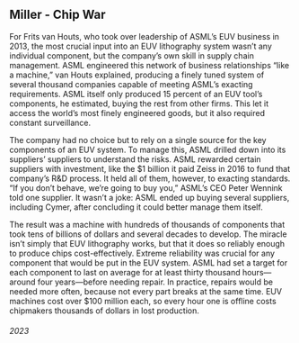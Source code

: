 ## Miller - Chip War

For Frits van Houts, who took over leadership of ASML’s EUV business in 2013, the most crucial input into an EUV lithography system wasn’t any individual component, but the company’s own skill in supply chain management.
ASML engineered this network of business relationships “like a machine,” van Houts explained, producing a finely tuned system of several thousand companies capable of meeting ASML’s exacting requirements.
ASML itself only produced 15 percent of an EUV tool’s components, he estimated, buying the rest from other firms.
This let it access the world’s most finely engineered goods, but it also required constant surveillance.

The company had no choice but to rely on a single source for the key components of an EUV system.
To manage this, ASML drilled down into its suppliers’ suppliers to understand the risks.
ASML rewarded certain suppliers with investment, like the $1 billion it paid Zeiss in 2016 to fund that company’s R&D process.
It held all of them, however, to exacting standards.
“If you don’t behave, we’re going to buy you,” ASML’s CEO Peter Wennink told one supplier.
It wasn’t a joke: ASML ended up buying several suppliers, including Cymer, after concluding it could better manage them itself.

The result was a machine with hundreds of thousands of components that took tens of billions of dollars and several decades to develop.
The miracle isn’t simply that EUV lithography works, but that it does so reliably enough to produce chips cost-effectively.
Extreme reliability was crucial for any component that would be put in the EUV system.
ASML had set a target for each component to last on average for at least thirty thousand hours—around four years—before needing repair.
In practice, repairs would be needed more often, because not every part breaks at the same time.
EUV machines cost over $100 million each, so every hour one is offline costs chipmakers thousands of dollars in lost production.


###### 2023